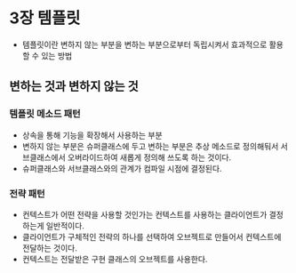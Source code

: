 # 3장 템플릿
- 템플릿이란 변하지 않는 부분을 변하는 부분으로부터 독립시켜서 효과적으로 활용할 수 있는 방법

## 변하는 것과 변하지 않는 것
### 템플릿 메소드 패턴
- 상속을 통해 기능을 확장해서 사용하는 부분
- 변하지 않는 부분은 슈퍼클래스에 두고 변하는 부분은 추상 메소드로 정의해둬서 서브클래스에서 오버라이드하여 새롭게 정의해 쓰도록 하는 것이다.
- 슈퍼클래스와 서브클래스와의 관계가 컴파일 시점에 결정된다.

### 전략 패턴
- 컨텍스트가 어떤 전략을 사용할 것인가는 컨텍스트를 사용하는 클라이언트가 결정하는게 일반적이다.
- 클라이언트가 구체적인 전략의 하나를 선택하여 오브젝트로 만들어서 컨텍스트에 전달하는 것이다.
- 컨텍스트는 전달받은 구현 클래스의 오브젝트를 사용한다.
